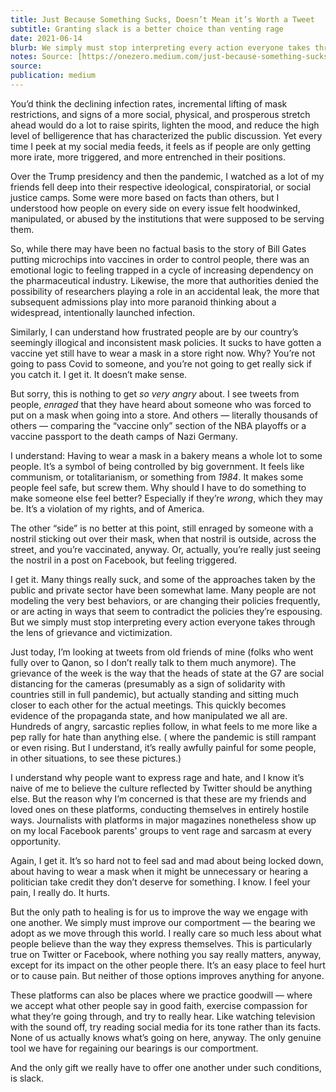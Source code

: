 ```yaml
---
title: Just Because Something Sucks, Doesn’t Mean it’s Worth a Tweet
subtitle: Granting slack is a better choice than venting rage
date: 2021-06-14
blurb: We simply must stop interpreting every action everyone takes through the lens of grievance and victimization.
notes: Source: [https://onezero.medium.com/just-because-something-sucks-doesnt-mean-it-s-worth-a-tweet-5ee243c15d92](https://onezero.medium.com/just-because-something-sucks-doesnt-mean-it-s-worth-a-tweet-5ee243c15d92 https://onezero.medium.com/just-because-something-sucks-doesnt-mean-it-s-worth-a-tweet-5ee243c15d92)
source: 
publication: medium
---
```


You’d think the declining infection rates, incremental lifting of mask restrictions, and signs of a more social, physical, and prosperous stretch ahead would do a lot to raise spirits, lighten the mood, and reduce the high level of belligerence that has characterized the public discussion. Yet every time I peek at my social media feeds, it feels as if people are only getting more irate, more triggered, and more entrenched in their positions.

Over the Trump presidency and then the pandemic, I watched as a lot of my friends fell deep into their respective ideological, conspiratorial, or social justice camps. Some were more based on facts than others, but I understood how people on every side on every issue felt hoodwinked, manipulated, or abused by the institutions that were supposed to be serving them.

So, while there may have been no factual basis to the story of Bill Gates putting microchips into vaccines in order to control people, there was an emotional logic to feeling trapped in a cycle of increasing dependency on the pharmaceutical industry. Likewise, the more that authorities denied the possibility of researchers playing a role in an accidental leak, the more that subsequent admissions play into more paranoid thinking about a widespread, intentionally launched infection.

Similarly, I can understand how frustrated people are by our country’s seemingly illogical and inconsistent mask policies. It sucks to have gotten a vaccine yet still have to wear a mask in a store right now. Why? You’re not going to pass Covid to someone, and you’re not going to get really sick if you catch it. I get it. It doesn’t make sense.

But sorry, this is nothing to get _so very angry_ about. I see tweets from people, _enraged_ that they have heard about someone who was forced to put on a mask when going into a store. And others — literally thousands of others — comparing the “vaccine only” section of the NBA playoffs or a vaccine passport to the death camps of Nazi Germany.

I understand: Having to wear a mask in a bakery means a whole lot to some people. It’s a symbol of being controlled by big government. It feels like communism, or totalitarianism, or something from _1984_. It makes some people feel safe, but screw them. Why should I have to do something to make someone else feel better? Especially if they’re _wrong_, which they may be. It’s a violation of my rights, and of America.

The other “side” is no better at this point, still enraged by someone with a nostril sticking out over their mask, when that nostril is outside, across the street, and you’re vaccinated, anyway. Or, actually, you’re really just seeing the nostril in a post on Facebook, but feeling triggered.

I get it. Many things really suck, and some of the approaches taken by the public and private sector have been somewhat lame. Many people are not modeling the very best behaviors, or are changing their policies frequently, or are acting in ways that seem to contradict the policies they’re espousing. But we simply must stop interpreting every action everyone takes through the lens of grievance and victimization.

Just today, I’m looking at tweets from old friends of mine (folks who went fully over to Qanon, so I don’t really talk to them much anymore). The grievance of the week is the way that the heads of state at the G7 are social distancing for the cameras (presumably as a sign of solidarity with countries still in full pandemic), but actually standing and sitting much closer to each other for the actual meetings. This quickly becomes evidence of the propaganda state, and how manipulated we all are. Hundreds of angry, sarcastic replies follow, in what feels to me more like a pep rally for hate than anything else. ( where the pandemic is still rampant or even rising. But I understand, it’s really awfully painful for some people, in other situations, to see these pictures.)

I understand why people want to express rage and hate, and I know it’s naive of me to believe the culture reflected by Twitter should be anything else. But the reason why I’m concerned is that these are my friends and loved ones on these platforms, conducting themselves in entirely hostile ways. Journalists with platforms in major magazines nonetheless show up on my local Facebook parents' groups to vent rage and sarcasm at every opportunity.

Again, I get it. It’s so hard not to feel sad and mad about being locked down, about having to wear a mask when it might be unnecessary or hearing a politician take credit they don’t deserve for something. I know. I feel your pain, I really do. It hurts.

But the only path to healing is for us to improve the way we engage with one another. We simply must improve our comportment — the bearing we adopt as we move through this world. I really care so much less about what people believe than the way they express themselves. This is particularly true on Twitter or Facebook, where nothing you say really matters, anyway, except for its impact on the other people there. It’s an easy place to feel hurt or to cause pain. But neither of those options improves anything for anyone.

These platforms can also be places where we practice goodwill — where we accept what other people say in good faith, exercise compassion for what they’re going through, and try to really hear. Like watching television with the sound off, try reading social media for its tone rather than its facts. None of us actually knows what’s going on here, anyway. The only genuine tool we have for regaining our bearings is our comportment.

And the only gift we really have to offer one another under such conditions, is slack.
